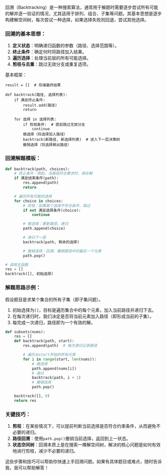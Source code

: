 回溯（Backtracking）是一种搜索算法，通常用于解题时需要逐步尝试所有可能的解并逐一验证的情况，尤其适用于排列、组合、子集等问题。其基本思想是逐步构建解空间树，每次尝试一种选择，如果选择失败则回退，尝试其他选择。

### 回溯的基本思想：

1. **定义状态**：明确递归函数的参数（路径、选择范围等）。
2. **终止条件**：确定何时将路径加入结果。
3. **遍历选择**：处理当前层的所有可能选择。
4. **剪枝与去重**：跳过无效分支或重复选项。

基本框架：

```
result = []  # 存储最终结果

def backtrack(路径, 选择列表):
    if 满足终止条件:
        result.add(路径)
        return
    
    for 选择 in 选择列表:
        if 剪枝条件:  # 提前跳过无效分支
            continue
        做选择（将选择加入路径）
        backtrack(新路径, 新选择列表)  # 进入下一层决策树
        撤销选择（将选择移出路径）
```



### 回溯解题模板：

```python
def backtrack(path, choices):
    # 终止条件：例如，当路径符合要求时，保存解
    if 满足结束条件(path):
        res.append(path)
        return

    # 遍历所有可能的选择
    for choice in choices:
        # 剪枝：如果某个选择不符合条件，跳过
        if not 满足选择条件(choice):
            continue

        # 做选择：更新路径，递归
        path.append(choice)

        # 递归下一层
        backtrack(path, 剩余的选择)

        # 撤销选择：回溯，撤销路径中的最后一个元素
        path.pop()

# 调用主函数
res = []
backtrack([], 初始选择)
```

### 解题思路示例：

假设题目是求某个集合的所有子集（即子集问题）。

1. 初始选择为`[]`，目标是遍历集合中的每个元素，加入当前路径并递归下去。
2. 在每次递归时，我们决定是否将当前元素加入路径（即形成当前的子集）。
3. 每完成一次递归，路径即为一个有效的解。

```python
def subsets(nums):
    res = []
    def backtrack(path, start):
        res.append(path)  # 每次递归记录路径

        # 遍历从start开始的所有元素
        for i in range(start, len(nums)):
            # 做选择
            path.append(nums[i])
            # 递归
            backtrack(path, i + 1)
            # 撤销选择
            path.pop()

    backtrack([], 0)
    return res
```

### 关键技巧：

1. **剪枝**：在某些情况下，可以提前判断当前选择是否符合约束条件，从而避免不必要的递归。
2. **路径回溯**：使用`path.pop()`撤销当前选择，返回到上一状态。
3. **状态空间树**：回溯本质上是在搜索一棵解空间树，解决的核心问题是如何有效地进行剪枝，减少不必要的递归。

这些步骤和技巧可以帮助你快速上手回溯问题。如果有具体题目或难点，随时告诉我，我可以帮助解答！